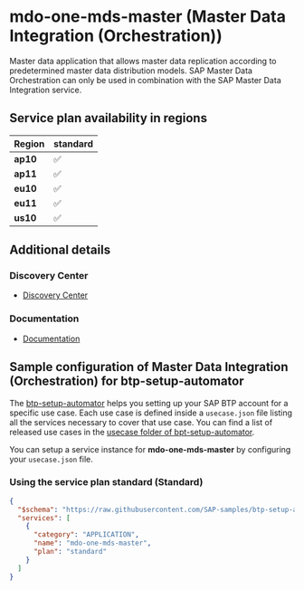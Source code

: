 # mdo-one-mds-master (Master Data Integration (Orchestration))

Master data application that allows master data replication according to predetermined master data distribution models. SAP Master Data Orchestration can only be used in combination with the SAP Master Data Integration service.

## Service plan availability in regions

| Region | standard |
|--------|----------|
|  **ap10** | ✅ |
|  **ap11** | ✅ |
|  **eu10** | ✅ |
|  **eu11** | ✅ |
|  **us10** | ✅ |

## Additional details
### Discovery Center

- [Discovery Center](https://discovery-center.cloud.sap/serviceCatalog/master-data-integration)

### Documentation

- [Documentation](https://help.sap.com/viewer/product/DRAFT/SAP_CLOUD_PLATFORM_MASTER_DATA_INTEGRATION/CLOUD/en-US)

## Sample configuration of **Master Data Integration (Orchestration)** for btp-setup-automator

The [btp-setup-automator](https://github.com/SAP-samples/btp-setup-automator) helps you setting up your SAP BTP account for a specific use case. Each use case is defined inside a `usecase.json` file listing all the services necessary to cover that use case. You can find a list of released use cases in the [usecase folder of bpt-setup-automator](https://github.com/SAP-samples/btp-setup-automator/tree/main/usecases).

You can setup a service instance for **mdo-one-mds-master** by configuring your `usecase.json` file.

### Using the service plan **standard** (Standard)

```json
{
  "$schema": "https://raw.githubusercontent.com/SAP-samples/btp-setup-automator/main/libs/btpsa-usecase.json",
  "services": [
    {
      "category": "APPLICATION",
      "name": "mdo-one-mds-master",
      "plan": "standard"
    }
  ]
}
```
